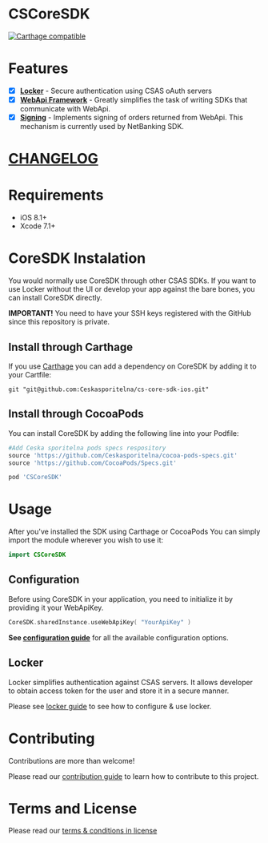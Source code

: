 # CSCoreSDK
[![Carthage compatible](https://img.shields.io/badge/Carthage-compatible-4BC51D.svg?style=flat)](https://github.com/Carthage/Carthage)

# Features
- [x] **[Locker](./docs/locker.md)** - Secure authentication using CSAS oAuth servers
- [x] **[WebApi Framework](./docs/webapi-howto.md)** - Greatly simplifies the task of writing SDKs that communicate with WebApi.
- [x] **[Signing](./docs/signing.md)** - Implements signing of orders returned from WebApi. This mechanism is currently used by NetBanking SDK.

# [CHANGELOG](CHANGELOG.md)

# Requirements
- iOS 8.1+
- Xcode 7.1+

# CoreSDK Instalation
You would normally use CoreSDK through other CSAS SDKs. If you want to use Locker without the UI or develop your app against the bare bones, you can install CoreSDK directly.

**IMPORTANT!** You need to have your SSH keys registered with the GitHub since this repository is private.

## Install through Carthage
If you use [Carthage](https://github.com/Carthage/Carthage) you can add a dependency on CoreSDK by adding it to your Cartfile:
```
git "git@github.com:Ceskasporitelna/cs-core-sdk-ios.git"
```

## Install through CocoaPods
You can install CoreSDK by adding the following line into your Podfile:
```ruby
#Add Ceska sporitelna pods specs respository
source 'https://github.com/Ceskasporitelna/cocoa-pods-specs.git'
source 'https://github.com/CocoaPods/Specs.git'

pod 'CSCoreSDK'
```

# Usage

After you've installed the SDK using Carthage or CocoaPods You can simply import the module wherever you wish to use it:
```swift
import CSCoreSDK
```

## Configuration
Before using CoreSDK in your application, you need to initialize it by providing it your WebApiKey.
```swift
CoreSDK.sharedInstance.useWebApiKey( "YourApiKey" )
```
**See [configuration guide](docs/configuration.md)** for all the available configuration options.

## Locker
Locker simplifies authentication against CSAS servers. It allows developer to obtain access token for the user and store it in a secure manner.

Please see [locker guide](./docs/locker.md) to see how to configure & use locker.


# Contributing
Contributions are more than welcome!

Please read our [contribution guide](CONTRIBUTING.md) to learn how to contribute to this project.

# Terms and License
Please read our [terms & conditions in license](LICENSE.md)
